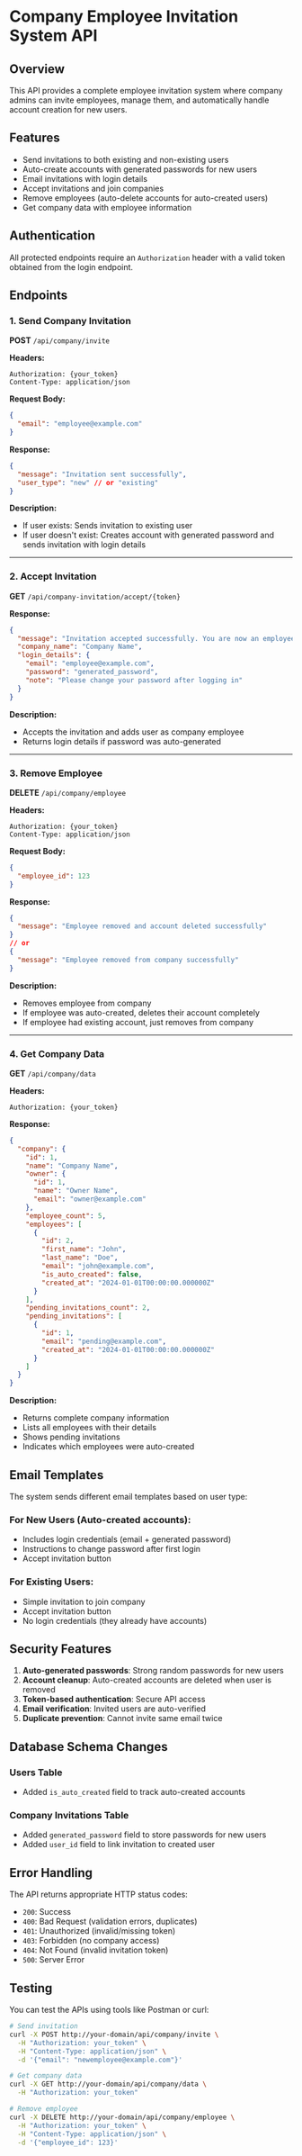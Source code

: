 # Company Employee Invitation System API

## Overview
This API provides a complete employee invitation system where company admins can invite employees, manage them, and automatically handle account creation for new users.

## Features
- Send invitations to both existing and non-existing users
- Auto-create accounts with generated passwords for new users
- Email invitations with login details
- Accept invitations and join companies
- Remove employees (auto-delete accounts for auto-created users)
- Get company data with employee information

## Authentication
All protected endpoints require an `Authorization` header with a valid token obtained from the login endpoint.

## Endpoints

### 1. Send Company Invitation
**POST** `/api/company/invite`

**Headers:**
```
Authorization: {your_token}
Content-Type: application/json
```

**Request Body:**
```json
{
  "email": "employee@example.com"
}
```

**Response:**
```json
{
  "message": "Invitation sent successfully",
  "user_type": "new" // or "existing"
}
```

**Description:**
- If user exists: Sends invitation to existing user
- If user doesn't exist: Creates account with generated password and sends invitation with login details

---

### 2. Accept Invitation
**GET** `/api/company-invitation/accept/{token}`

**Response:**
```json
{
  "message": "Invitation accepted successfully. You are now an employee of Company Name",
  "company_name": "Company Name",
  "login_details": {
    "email": "employee@example.com",
    "password": "generated_password",
    "note": "Please change your password after logging in"
  }
}
```

**Description:**
- Accepts the invitation and adds user as company employee
- Returns login details if password was auto-generated

---

### 3. Remove Employee
**DELETE** `/api/company/employee`

**Headers:**
```
Authorization: {your_token}
Content-Type: application/json
```

**Request Body:**
```json
{
  "employee_id": 123
}
```

**Response:**
```json
{
  "message": "Employee removed and account deleted successfully"
}
// or
{
  "message": "Employee removed from company successfully"
}
```

**Description:**
- Removes employee from company
- If employee was auto-created, deletes their account completely
- If employee had existing account, just removes from company

---

### 4. Get Company Data
**GET** `/api/company/data`

**Headers:**
```
Authorization: {your_token}
```

**Response:**
```json
{
  "company": {
    "id": 1,
    "name": "Company Name",
    "owner": {
      "id": 1,
      "name": "Owner Name",
      "email": "owner@example.com"
    },
    "employee_count": 5,
    "employees": [
      {
        "id": 2,
        "first_name": "John",
        "last_name": "Doe",
        "email": "john@example.com",
        "is_auto_created": false,
        "created_at": "2024-01-01T00:00:00.000000Z"
      }
    ],
    "pending_invitations_count": 2,
    "pending_invitations": [
      {
        "id": 1,
        "email": "pending@example.com",
        "created_at": "2024-01-01T00:00:00.000000Z"
      }
    ]
  }
}
```

**Description:**
- Returns complete company information
- Lists all employees with their details
- Shows pending invitations
- Indicates which employees were auto-created

## Email Templates

The system sends different email templates based on user type:

### For New Users (Auto-created accounts):
- Includes login credentials (email + generated password)
- Instructions to change password after first login
- Accept invitation button

### For Existing Users:
- Simple invitation to join company
- Accept invitation button
- No login credentials (they already have accounts)

## Security Features

1. **Auto-generated passwords**: Strong random passwords for new users
2. **Account cleanup**: Auto-created accounts are deleted when user is removed
3. **Token-based authentication**: Secure API access
4. **Email verification**: Invited users are auto-verified
5. **Duplicate prevention**: Cannot invite same email twice

## Database Schema Changes

### Users Table
- Added `is_auto_created` field to track auto-created accounts

### Company Invitations Table
- Added `generated_password` field to store passwords for new users
- Added `user_id` field to link invitation to created user

## Error Handling

The API returns appropriate HTTP status codes:
- `200`: Success
- `400`: Bad Request (validation errors, duplicates)
- `401`: Unauthorized (invalid/missing token)
- `403`: Forbidden (no company access)
- `404`: Not Found (invalid invitation token)
- `500`: Server Error

## Testing

You can test the APIs using tools like Postman or curl:

```bash
# Send invitation
curl -X POST http://your-domain/api/company/invite \
  -H "Authorization: your_token" \
  -H "Content-Type: application/json" \
  -d '{"email": "newemployee@example.com"}'

# Get company data
curl -X GET http://your-domain/api/company/data \
  -H "Authorization: your_token"

# Remove employee
curl -X DELETE http://your-domain/api/company/employee \
  -H "Authorization: your_token" \
  -H "Content-Type: application/json" \
  -d '{"employee_id": 123}'
```
